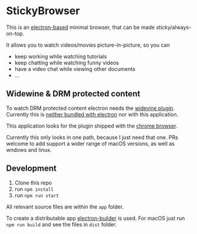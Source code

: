 # StickyBrowser

This is an [electron-based](https://electron.atom.io/) minimal browser, that can be made sticky/always-on-top.

It allows you to watch videos/movies picture-in-picture, so you can

- keep working while watching tutorials
- keep chatting while watching funny videos
- have a video chat while viewing other documents
- ...

## Widewine & DRM protected content

To watch DRM protected content electron needs the [widevine plugin](http://www.widevine.com/).
Currently this is [neither bundled with electron](https://github.com/electron/electron/blob/master/docs/tutorial/using-widevine-cdm-plugin.md) nor with this application.

This application looks for the plugin shipped with the [chrome browser](https://www.google.de/chrome/browser/desktop/index.html).

Currently this only looks in one path, because I just need that one. PRs welcome to add support a wider range of macOS versions, as well as wndows and linux.

## Development

1. Clone this repo
2. run `npm install`
3. run `npm run start`

All relevant source files are within the `app` folder.

To create a distributable app [electron-builder](https://github.com/electron-userland/electron-builder) is used.
For macOS just run `npm run build` and see the files in `dist` folder.
